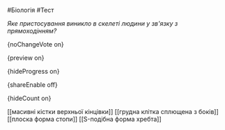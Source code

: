 #Біологія #Тест

*Яке пристосування виникло в скелеті людини у зв'язку з прямоходінням?*

{noChangeVote on}

{preview on}

{hideProgress on}

{shareEnable off}

{hideCount on}

[[масивні кістки верхньої кінцівки]]
[[грудна клітка сплющена з боків]]
[[плоска форма стопи]]
[[S-подібна форма хребта]]
